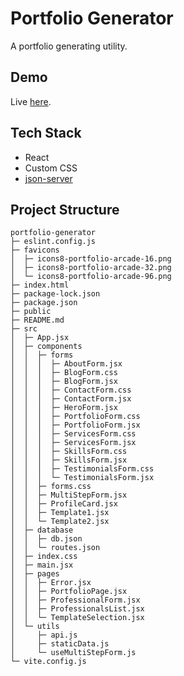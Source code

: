# Portfolio Generator

A portfolio generating utility.

## Demo

Live [here](https://visionary-griffin-af2661.netlify.app/).

## Tech Stack

- React
- Custom CSS
- [json-server](https://github.com/typicode/json-server)

## Project Structure

```
portfolio-generator
├─ eslint.config.js
├─ favicons
│  ├─ icons8-portfolio-arcade-16.png
│  ├─ icons8-portfolio-arcade-32.png
│  └─ icons8-portfolio-arcade-96.png
├─ index.html
├─ package-lock.json
├─ package.json
├─ public
├─ README.md
├─ src
│  ├─ App.jsx
│  ├─ components
│  │  ├─ forms
│  │  │  ├─ AboutForm.jsx
│  │  │  ├─ BlogForm.css
│  │  │  ├─ BlogForm.jsx
│  │  │  ├─ ContactForm.css
│  │  │  ├─ ContactForm.jsx
│  │  │  ├─ HeroForm.jsx
│  │  │  ├─ PortfolioForm.css
│  │  │  ├─ PortfolioForm.jsx
│  │  │  ├─ ServicesForm.css
│  │  │  ├─ ServicesForm.jsx
│  │  │  ├─ SkillsForm.css
│  │  │  ├─ SkillsForm.jsx
│  │  │  ├─ TestimonialsForm.css
│  │  │  └─ TestimonialsForm.jsx
│  │  ├─ forms.css
│  │  ├─ MultiStepForm.jsx
│  │  ├─ ProfileCard.jsx
│  │  ├─ Template1.jsx
│  │  └─ Template2.jsx
│  ├─ database
│  │  ├─ db.json
│  │  └─ routes.json
│  ├─ index.css
│  ├─ main.jsx
│  ├─ pages
│  │  ├─ Error.jsx
│  │  ├─ PortfolioPage.jsx
│  │  ├─ ProfessionalForm.jsx
│  │  ├─ ProfessionalsList.jsx
│  │  └─ TemplateSelection.jsx
│  └─ utils
│     ├─ api.js
│     ├─ staticData.js
│     └─ useMultiStepForm.js
└─ vite.config.js

```